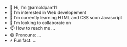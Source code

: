 - 👋 Hi, I’m @arnoldpam11
- 👀 I’m interested in Web developement
- 🌱 I’m currently learning HTML and CSS soon Javascript
- 💞️ I’m looking to collaborate on 
- 📫 How to reach me ...
- 😄 Pronouns: ...
- ⚡ Fun fact: ...

<!---
arnoldpam11/arnoldpam11 is a ✨ special ✨ repository because its `README.md` (this file) appears on your GitHub profile.
You can click the Preview link to take a look at your changes.
--->
